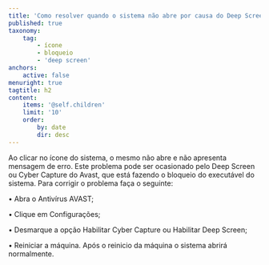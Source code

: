 ```yaml
---
title: 'Como resolver quando o sistema não abre por causa do Deep Screen ou Cyber Capture do AVAST ?'
published: true
taxonomy:
    tag:
        - ícone
        - bloqueio
        - 'deep screen'
anchors:
    active: false
menuright: true
tagtitle: h2
content:
    items: '@self.children'
    limit: '10'
    order:
        by: date
        dir: desc
---
```


Ao clicar no ícone do sistema, o mesmo não abre e não apresenta mensagem de erro. Este problema pode ser ocasionado pelo Deep Screen ou Cyber Capture do Avast, que está fazendo o bloqueio do executável do sistema. Para corrigir o problema faça o seguinte:

•	Abra o Antivírus AVAST;

•	Clique em Configurações;

•	Desmarque a opção Habilitar Cyber Capture ou Habilitar Deep Screen;

•	Reiniciar a máquina. Após o reinicio da máquina o sistema abrirá normalmente.

